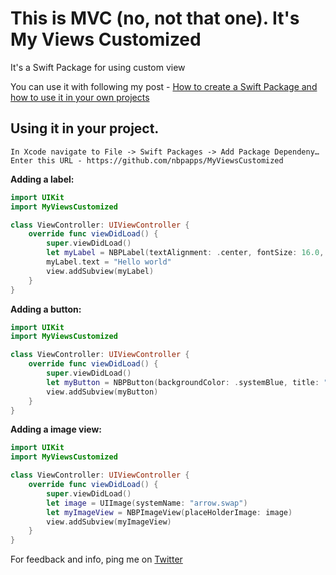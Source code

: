 # This is MVC (no, not that one). It's My Views Customized
It's a Swift Package for using custom view

You can use it with following my post - [How to create a Swift Package and how to use it in your own projects](https://medium.com/@nivbp/using-swift-package-manager-eecc4a57c0ca)


## Using it in your project.
```
In Xcode navigate to File -> Swift Packages -> Add Package Dependeny…
Enter this URL - https://github.com/nbpapps/MyViewsCustomized
```

**Adding a label:**
```swift
import UIKit
import MyViewsCustomized

class ViewController: UIViewController {
    override func viewDidLoad() {
        super.viewDidLoad()
        let myLabel = NBPLabel(textAlignment: .center, fontSize: 16.0, weight: .bold, color: .cyan)
        myLabel.text = "Hello world"
        view.addSubview(myLabel)
    }
}
```

**Adding a button:**
```swift
import UIKit
import MyViewsCustomized

class ViewController: UIViewController {
    override func viewDidLoad() {
        super.viewDidLoad()
        let myButton = NBPButton(backgroundColor: .systemBlue, title: "Press me")
        view.addSubview(myButton)
    }
}
```

**Adding a image view:**
```swift
import UIKit
import MyViewsCustomized

class ViewController: UIViewController {
    override func viewDidLoad() {
        super.viewDidLoad()
        let image = UIImage(systemName: "arrow.swap")
        let myImageView = NBPImageView(placeHolderImage: image)
        view.addSubview(myImageView)
    }
}
```

For feedback and info, ping me on [Twitter](https://twitter.com/nbpapps)
